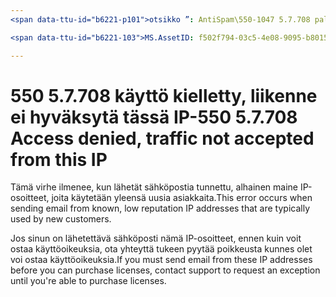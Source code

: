 ```yaml
---
<span data-ttu-id="b6221-p101">otsikko ”: AntiSpam\550-1047 5.7.708 palvelu ei ole käytettävissä. Käyttö estetty, ei hyväksytä tässä IP-liikenteen ”ms.author: chrisda tekijä: chrisda hallinta: serdars ms.date: 9/28/2018 ms.audience: IT Pro-ms.topic: artikla ROBOTS: NOINDEX, NOFOLLOW localization_priority: prioriteetti</span><span class="sxs-lookup"><span data-stu-id="b6221-p101">title: "1047 AntiSpam\550 5.7.708 Service unavailable. Access denied, traffic not accepted from this IP" ms.author: chrisda author: chrisda manager: serdars ms.date: 9/28/2018 ms.audience: ITPro ms.topic: article ROBOTS: NOINDEX, NOFOLLOW localization_priority: Priority</span></span>

<span data-ttu-id="b6221-103">MS.AssetID: f502f794-03c5-4e08-9095-b801528f67c4</span><span class="sxs-lookup"><span data-stu-id="b6221-103">ms.assetid: f502f794-03c5-4e08-9095-b801528f67c4</span></span>

---
```




# <a name="550-57708-access-denied-traffic-not-accepted-from-this-ip"></a><span data-ttu-id="b6221-104">550 5.7.708 käyttö kielletty, liikenne ei hyväksytä tässä IP-</span><span class="sxs-lookup"><span data-stu-id="b6221-104">550 5.7.708 Access denied, traffic not accepted from this IP</span></span>

<span data-ttu-id="b6221-105">Tämä virhe ilmenee, kun lähetät sähköpostia tunnettu, alhainen maine IP-osoitteet, joita käytetään yleensä uusia asiakkaita.</span><span class="sxs-lookup"><span data-stu-id="b6221-105">This error occurs when sending email from known, low reputation IP addresses that are typically used by new customers.</span></span>
  
<span data-ttu-id="b6221-106">Jos sinun on lähetettävä sähköposti nämä IP-osoitteet, ennen kuin voit ostaa käyttöoikeuksia, ota yhteyttä tukeen pyytää poikkeusta kunnes olet voi ostaa käyttöoikeuksia.</span><span class="sxs-lookup"><span data-stu-id="b6221-106">If you must send email from these IP addresses before you can purchase licenses, contact support to request an exception until you're able to purchase licenses.</span></span>
  

